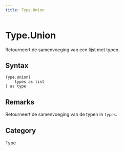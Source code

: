 ```yaml
---
title: Type.Union
---
```


# Type.Union


Retourneert de samenvoeging van een lijst met typen.


## Syntax

```powerquery
Type.Union(
    types as list
) as type
```


## Remarks

Retourneert de samenvoeging van de typen in <code>types</code>.



## Category
Type
